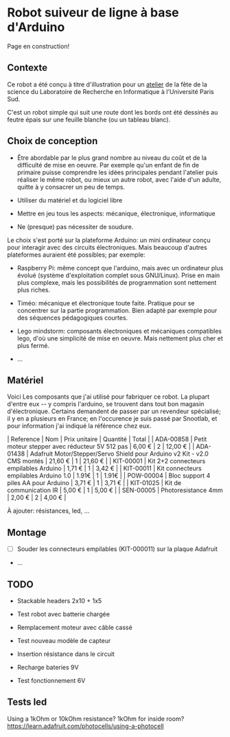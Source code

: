 # Robot suiveur de ligne à base d'Arduino

Page en construction!

## Contexte

Ce robot a été conçu à titre d'illustration pour un
[atelier](atelier.md) de la fête de la science du Laboratoire de
Recherche en Informatique à l'Université Paris Sud.

C'est un robot simple qui suit une route dont les bords ont été
dessinés au feutre épais sur une feuille blanche (ou un tableau blanc).

## Choix de conception

- Être abordable par le plus grand nombre au niveau du coût et de la
  difficulté de mise en oeuvre. Par exemple qu'un enfant de fin de
  primaire puisse comprendre les idées principales pendant l'atelier
  puis réaliser le même robot, ou mieux un autre robot, avec l'aide
  d'un adulte, quitte à y consacrer un peu de temps.

- Utiliser du matériel et du logiciel libre

- Mettre en jeu tous les aspects: mécanique, électronique,
  informatique

- Ne (presque) pas nécessiter de soudure.

Le choix s'est porté sur la plateforme Arduino: un mini ordinateur
conçu pour interagir avec des circuits électroniques. Mais beaucoup
d'autres plateformes auraient été possibles; par exemple:

- Raspberry Pi: même concept que l'arduino, mais avec un ordinateur
  plus évolué (système d'exploitation complet sous GNU/Linux). Prise
  en main plus complexe, mais les possibilités de programmation sont
  nettement plus riches.

- Timéo: mécanique et électronique toute faite. Pratique pour se
  concentrer sur la partie programmation. Bien adapté par exemple pour
  des séquences pédagogiques courtes.

- Lego mindstorm: composants électroniques et mécaniques compatibles
  lego, d'où une simplicité de mise en oeuvre. Mais nettement plus
  cher et plus fermé.

- ...

## Matériel

Voici Les composants que j'ai utilisé pour fabriquer ce robot. La
plupart d'entre eux -- y compris l'arduino, se trouvent dans tout bon
magasin d'électronique. Certains demandent de passer par un revendeur
spécialisé; il y en a plusieurs en France; en l'occurence je suis
passé par Snootlab, et pour information j'ai indiqué la référence chez
eux.

| Reference | Nom                                                                       | Prix unitaire | Quantité | Total   |
| ADA-00858 | Petit moteur stepper avec réducteur 5V 512 pas                            | 6,00 €        |        2 | 12,00 € |
| ADA-01438 | Adafruit Motor/Stepper/Servo Shield pour Arduino v2 Kit - v2.0 CMS montés | 21,60 €       |        1 | 21,60 € |
| KIT-00001 | Kit 2+2 connecteurs empilables Arduino                                    | 1,71 €        |        1 | 3,42 €  |
| KIT-00011 | Kit connecteurs empilables Arduino 1.0                                    | 1.91€         |        1 | 1.91€   |
| POW-00004 | Bloc support 4 piles AA pour Arduino                                      | 3,71 €        |        1 | 3,71 €  |
| KIT-01025 | Kit de communication IR                                                   | 5,00 €        |        1 | 5,00 €  |
| SEN-00005 | Photoresistance 4mm                                                       | 2,00 €        |        2 | 4,00 €  |

À ajouter: résistances, led, ...

## Montage

- [ ] Souder les connecteurs empilables (KIT-000011) sur la plaque Adafruit
- ...

## TODO

- Stackable headers 2x10 + 1x5

- Test robot avec batterie chargée
- Remplacement moteur avec câble cassé

- Test nouveau modèle de capteur
- Insertion résistance dans le circuit
- Recharge bateries 9V
- Test fonctionnement 6V

## Tests led

Using a 1kOhm or 10kOhm resistance?
1kOhm for inside room?
https://learn.adafruit.com/photocells/using-a-photocell

